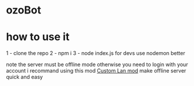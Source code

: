 # ozoBot

# how to use it
1 - clone the repo
2 - npm i
3 - node index.js
for devs use nodemon better

note the server must be offline mode
otherwise you need to login with your account
i recommand using this mod 
<a href="https://modrinth.com/mod/custom-lan">Custom Lan mod</a>
make offline server quick and easy
